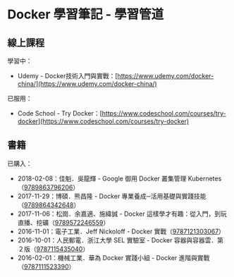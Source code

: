 # Docker 學習筆記 - 學習管道

## 線上課程

學習中：

* Udemy - Docker技術入門與實戰：[https://www.udemy.com/docker-china/](https://www.udemy.com/docker-china/)

已服用：

* Code School - Try Docker：[https://www.codeschool.com/courses/try-docker](https://www.codeschool.com/courses/try-docker)

## 書籍

已購入：

* 2018-02-08：佳魁．吳龍輝 - Google 御用 Docker 叢集管理 Kubernetes（[9789863796206](https://www.tenlong.com.tw/products/9789863796206)）
* 2017-11-29：博碩．熊昌隆 - Docker 專業養成─活用基礎與實踐技能（[9789864342648](https://www.tenlong.com.tw/products/9789864342648)）
* 2017-11-06：松崗．余嘉適、施緯誠 - Docker 這樣學才有趣：從入門，到玩直播、挖礦（[9789572246559](https://www.tenlong.com.tw/products/9789572246559)）
* 2016-11-01：電子工業．Jeff Nickoloff - Docker 實戰（[9787121303067](https://book.douban.com/subject/26928415/)）
* 2016-10-01：人民郵電．浙江大學 SEL 實驗室 - Docker 容器與容器雲．第２版（[9787115435040](https://book.douban.com/subject/26894736/)）
* 2016-02-01：機械工業．華為 Docker 實踐小組 - Docker 進階與實戰（[9787111523390](https://book.douban.com/subject/26701218/)）




